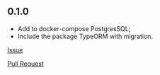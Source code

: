 ## 0.1.0 
* Add to docker-compose PostgresSQL;
* Include the package TypeORM with migration. 

[Issue](https://github.com/Almadef/blog/issues/1)

[Pull Request](https://github.com/Almadef/blog/pull/2)